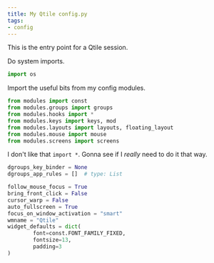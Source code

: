 ```yaml
---
title: My Qtile config.py
tags:
- config
---
```


This is the entry point for a Qtile session.

Do system imports.

````python
import os
````

Import the useful bits from my config modules.

````python
from modules import const
from modules.groups import groups
from modules.hooks import *
from modules.keys import keys, mod
from modules.layouts import layouts, floating_layout
from modules.mouse import mouse
from modules.screens import screens
````

I don't like that `import *`.
Gonna see if I *really* need to do it that way.

````python
dgroups_key_binder = None
dgroups_app_rules = []  # type: List

follow_mouse_focus = True
bring_front_click = False
cursor_warp = False
auto_fullscreen = True
focus_on_window_activation = "smart"
wmname = "Qtile"
widget_defaults = dict(
        font=const.FONT_FAMILY_FIXED,
        fontsize=13,
        padding=3
)
````

